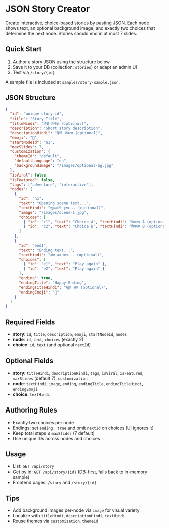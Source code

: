 # JSON Story Creator

Create interactive, choice-based stories by pasting JSON. Each node shows text, an optional background image, and exactly two choices that determine the next node. Stories should end in at most 7 slides.

## Quick Start

1. Author a story JSON using the structure below
2. Save it to your DB (collection: `stories`) or adapt an admin UI
3. Test via `/story/{id}`

A sample file is included at `samples/story-sample.json`.

## JSON Structure

```json
{
  "id": "unique-story-id",
  "title": "Story Title",
  "titleHindi": "हिंदी शीर्षक (optional)",
  "description": "Short story description",
  "descriptionHindi": "हिंदी विवरण (optional)",
  "emoji": "📖",
  "startNodeId": "n1",
  "maxSlides": 7,
  "customization": {
    "themeId": "default",
    "defaultLanguage": "en",
    "backgroundImage": "/images/optional-bg.jpg"
  },
  "isViral": false,
  "isFeatured": false,
  "tags": ["adventure", "interactive"],
  "nodes": [
    {
      "id": "n1",
      "text": "Opening scene text...",
      "textHindi": "शुरुआती दृश्य... (optional)",
      "image": "/images/scene-1.jpg",
      "choices": [
        { "id": "c1", "text": "Choice A", "textHindi": "विकल्प A (optional)", "nextId": "n2" },
        { "id": "c2", "text": "Choice B", "textHindi": "विकल्प B (optional)", "nextId": "n3" }
      ]
    },
    {
      "id": "end1",
      "text": "Ending text...",
      "textHindi": "अंत का पाठ... (optional)",
      "choices": [
        { "id": "e1", "text": "Play again" },
        { "id": "e2", "text": "Play again" }
      ],
      "ending": true,
      "endingTitle": "Happy Ending",
      "endingTitleHindi": "खुश अंत (optional)",
      "endingEmoji": "🎉"
    }
  ]
}
```

## Required Fields
- **story**: `id`, `title`, `description`, `emoji`, `startNodeId`, `nodes`
- **node**: `id`, `text`, `choices` (exactly 2)
- **choice**: `id`, `text` (and optional `nextId`)

## Optional Fields
- **story**: `titleHindi`, `descriptionHindi`, `tags`, `isViral`, `isFeatured`, `maxSlides` (default 7), `customization`
- **node**: `textHindi`, `image`, `ending`, `endingTitle`, `endingTitleHindi`, `endingEmoji`
- **choice**: `textHindi`

## Authoring Rules
- Exactly two choices per node
- Endings: set `ending: true` and omit `nextId` on choices (UI ignores it)
- Keep total steps ≤ `maxSlides` (7 default)
- Use unique IDs across nodes and choices

## Usage
- List: `GET /api/story`
- Get by id: `GET /api/story/{id}` (DB-first, falls back to in-memory sample)
- Frontend pages: `/story` and `/story/{id}`

## Tips
- Add background images per-node via `image` for visual variety
- Localize with `titleHindi`, `descriptionHindi`, `textHindi`
- Reuse themes via `customization.themeId`
